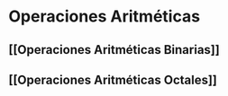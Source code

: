 # Operaciones Aritméticas
## [[Operaciones Aritméticas Binarias]]
## [[Operaciones Aritméticas Octales]]
